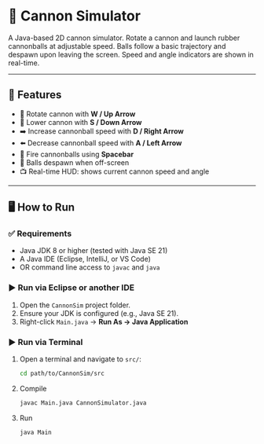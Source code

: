 # 🎯 Cannon Simulator

A Java-based 2D cannon simulator. Rotate a cannon and launch rubber cannonballs at adjustable speed. Balls follow a basic trajectory and despawn upon leaving the screen. Speed and angle indicators are shown in real-time.

---

## 🚀 Features

- 🔼 Rotate cannon with **W / Up Arrow**
- 🔽 Lower cannon with **S / Down Arrow**
- ➡️ Increase cannonball speed with **D / Right Arrow**
- ⬅️ Decrease cannonball speed with **A / Left Arrow**
- 🔫 Fire cannonballs using **Spacebar**
- 💨 Balls despawn when off-screen
- 📺 Real-time HUD: shows current cannon speed and angle

---

## 🖥️ How to Run

### ✅ Requirements

- Java JDK 8 or higher (tested with Java SE 21)
- A Java IDE (Eclipse, IntelliJ, or VS Code)
- OR command line access to `javac` and `java`

### ▶️ Run via Eclipse or another IDE

1. Open the `CannonSim` project folder.
2. Ensure your JDK is configured (e.g., Java SE 21).
3. Right-click `Main.java` → **Run As → Java Application**

### ▶️ Run via Terminal

1. Open a terminal and navigate to `src/`:
   ```bash
   cd path/to/CannonSim/src
2. Compile
   ```bash
   javac Main.java CannonSimulator.java
3. Run
   ```bash
   java Main
